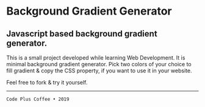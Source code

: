 # Background Gradient Generator
## Javascript based background gradient generator.

This is a small project developed while learning Web Development. It is minimal background gradient generator. Pick two colors of your choice to fill gradient & copy the CSS property, if you want to use it in your website.

Feel free to fork & try it yourself.

---
`Code Plus Coffee • 2019`